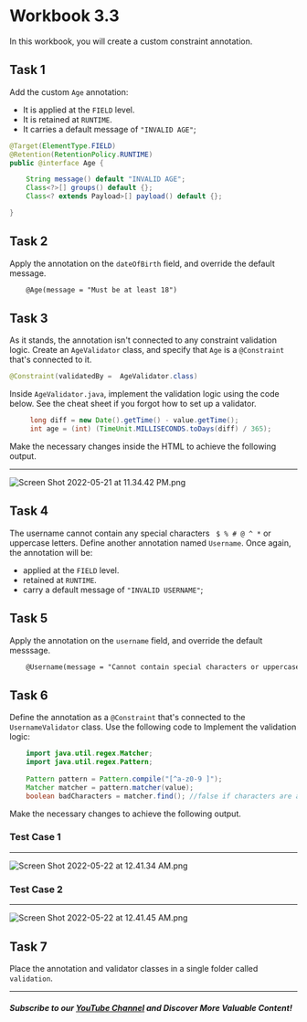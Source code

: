 # Workbook 3.3

In this workbook, you will create a custom constraint annotation.

## Task 1

Add the custom `Age` annotation:
- It is applied at the `FIELD` level.
- It is retained at `RUNTIME`.
- It carries a default message of `"INVALID AGE"`;
```java
@Target(ElementType.FIELD)
@Retention(RetentionPolicy.RUNTIME)
public @interface Age {

    String message() default "INVALID AGE";
    Class<?>[] groups() default {};
    Class<? extends Payload>[] payload() default {};

}
```


## Task 2

Apply the annotation on the `dateOfBirth` field, and override the default message.
```html
    @Age(message = "Must be at least 18")
```

## Task 3
As it stands, the annotation isn't connected to any constraint validation logic. Create an `AgeValidator` class, and specify that `Age` is a `@Constraint` that's connected to it.
 
```java
@Constraint(validatedBy =  AgeValidator.class)
```

Inside `AgeValidator.java`, implement the validation logic using the code below. See the cheat sheet if you forgot how to set up a validator.
```java
     long diff = new Date().getTime() - value.getTime();
     int age = (int) (TimeUnit.MILLISECONDS.toDays(diff) / 365);
```

Make the necessary changes inside the HTML to achieve the following output.

-----
![Screen Shot 2022-05-21 at 11.34.42 PM.png](https://firebasestorage.googleapis.com/v0/b/learnthepart-75aed.appspot.com/o/images%2Fc91bec31-f850-408c-91ad-f18f20e0e163?alt=media&token=aff80cfa-c16b-4af9-8b94-695f8a6814ea)


## Task 4
The username cannot contain any special characters ` $ % # @ ^ *` or uppercase letters. Define another annotation named `Username`. Once again, the annotation will be:
- applied at the `FIELD` level.
- retained at `RUNTIME`.
- carry a default message of `"INVALID USERNAME"`;

## Task 5
Apply the annotation on the `username` field, and override the default messsage.
```html
    @Username(message = "Cannot contain special characters or uppercase characters ")
```

## Task 6

Define the annotation as a `@Constraint` that's connected to the `UsernameValidator` class. Use the following code to Implement the validation logic:
```java
    import java.util.regex.Matcher;
    import java.util.regex.Pattern;
                                         
    Pattern pattern = Pattern.compile("[^a-z0-9 ]");
    Matcher matcher = pattern.matcher(value);
    boolean badCharacters = matcher.find(); //false if characters are a-z or 0-9
```

Make the necessary changes to achieve the following output.

### Test Case 1
-----
![Screen Shot 2022-05-22 at 12.41.34 AM.png](https://firebasestorage.googleapis.com/v0/b/learnthepart-75aed.appspot.com/o/images%2Ff9e60310-cca1-4e1f-b2ef-03a0d3e72fe1?alt=media&token=d656c1ae-d9dd-4b84-a84f-56257f601a0e)

### Test Case 2
-----
![Screen Shot 2022-05-22 at 12.41.45 AM.png](https://firebasestorage.googleapis.com/v0/b/learnthepart-75aed.appspot.com/o/images%2F329e3158-efaa-4998-966e-d92a96b27a7d?alt=media&token=7b39e6dc-962f-4809-ba18-0217946a9a9d)


## Task 7
Place the annotation and validator classes in a single folder called `validation`.


--------
##### Subscribe to our [YouTube Channel](https://www.youtube.com/@RayanSlim087?sub_confirmation=1) and Discover More Valuable Content!